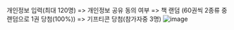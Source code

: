 개인정보 입력(최대 120명) => 개인정보 공유 동의 여부 => 책 랜덤 (60권씩 2종류 중 랜덤으로 1권 당첨(100%)) => 기프티콘 당첨(참가자중 3명)
![image](https://github.com/user-attachments/assets/bc23ece0-9806-4d1f-98d4-409cfb1e23db)
